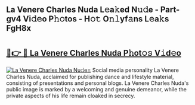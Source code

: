 ## La Venere Charles Nuda L𝚎a𝚔ed N𝚞𝚍e - Part-gv4 Vi𝚍𝚎o P𝚑𝚘tos - H𝚘𝚝 O𝚗𝚕yf𝚊ns L𝚎a𝚔s FgH8x

# <h2><a href="http://kf48ke.oniu.top/?m=La+Venere+Charles+Nuda">🔗👉 🔴 La Venere Charles Nuda P𝚑ot𝚘𝚜 V𝚒d𝚎o</a></h2>

[![La Venere Charles Nuda Nu𝚍e𝚜](https://i.imgur.com/0qMVB7G.gif)](http://kf48ke.oniu.top/?m=La+Venere+Charles+Nuda)
Social media personality La Venere Charles Nuda, acclaimed for publishing dance and lifestyle material, consisting of presentations and personal blogs. La Venere Charles Nuda's public image is marked by a welcoming and genuine demeanor, while the private aspects of his life remain cloaked in secrecy.  
